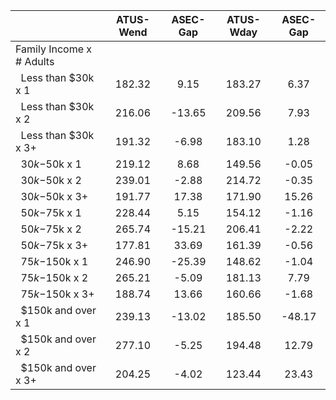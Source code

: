 
|                      |    ATUS-Wend |     ASEC-Gap |    ATUS-Wday |     ASEC-Gap |
| -------------------- | :----------: | :----------: | :----------: | :----------: |
| Family Income x # Adults |              |              |              |              |
| &nbsp;&nbsp;Less than $30k x 1 |       182.32 |         9.15 |       183.27 |         6.37 |
| &nbsp;&nbsp;Less than $30k x 2 |       216.06 |       -13.65 |       209.56 |         7.93 |
| &nbsp;&nbsp;Less than $30k x 3+ |       191.32 |        -6.98 |       183.10 |         1.28 |
| &nbsp;&nbsp;$30k-$50k x 1 |       219.12 |         8.68 |       149.56 |        -0.05 |
| &nbsp;&nbsp;$30k-$50k x 2 |       239.01 |        -2.88 |       214.72 |        -0.35 |
| &nbsp;&nbsp;$30k-$50k x 3+ |       191.77 |        17.38 |       171.90 |        15.26 |
| &nbsp;&nbsp;$50k-$75k x 1 |       228.44 |         5.15 |       154.12 |        -1.16 |
| &nbsp;&nbsp;$50k-$75k x 2 |       265.74 |       -15.21 |       206.41 |        -2.22 |
| &nbsp;&nbsp;$50k-$75k x 3+ |       177.81 |        33.69 |       161.39 |        -0.56 |
| &nbsp;&nbsp;$75k-$150k x 1 |       246.90 |       -25.39 |       148.62 |        -1.04 |
| &nbsp;&nbsp;$75k-$150k x 2 |       265.21 |        -5.09 |       181.13 |         7.79 |
| &nbsp;&nbsp;$75k-$150k x 3+ |       188.74 |        13.66 |       160.66 |        -1.68 |
| &nbsp;&nbsp;$150k and over x 1 |       239.13 |       -13.02 |       185.50 |       -48.17 |
| &nbsp;&nbsp;$150k and over x 2 |       277.10 |        -5.25 |       194.48 |        12.79 |
| &nbsp;&nbsp;$150k and over x 3+ |       204.25 |        -4.02 |       123.44 |        23.43 |

